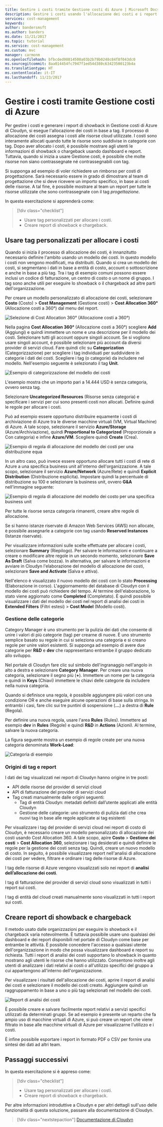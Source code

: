 ```yaml
---
title: Gestire i costi tramite Gestione costi di Azure | Microsoft Docs
description: Gestire i costi usando l'allocazione dei costi e i report di showback e chargeback.
services: cost-management
keywords: 
author: bandersmsft
ms.author: banders
ms.date: 11/21/2017
ms.topic: tutorial
ms.service: cost-management
ms.custom: mvc
manager: carmonm
ms.openlocfilehash: bfbcded98814500a03b2b79b0248c84f8f043dc0
ms.sourcegitcommit: 8aa014454fc7947f1ed54d380c63423500123b4a
ms.translationtype: HT
ms.contentlocale: it-IT
ms.lasthandoff: 11/23/2017
---
```

# <a name="manage-costs-by-using-azure-cost-management"></a>Gestire i costi tramite Gestione costi di Azure

Per gestire i costi e generare i report di showback in Gestione costi di Azure di Cloudyn, si esegue l'allocazione dei costi in base a tag. Il processo di allocazione dei costi assegna i costi alle risorse cloud utilizzate. I costi sono interamente allocati quando tutte le risorse sono suddivise in categorie con tag. Dopo aver allocato i costi, è possibile mostrare agli utenti le informazioni di showback o chargeback usando dashboard e report. Tuttavia, quando si inizia a usare Gestione costi, è possibile che molte risorse non siano contrassegnate né contrassegnabili con tag.

Si supponga ad esempio di voler richiedere un rimborso per costi di progettazione. Sarà necessario essere in grado di dimostrare al team di progettazione che si deve ricevere un importo specifico, in base ai costi delle risorse. A tal fine, è possibile mostrare al team un report per tutte le risorse utilizzate che sono contrassegnate con il tag *progettazione*.

In questa esercitazione si apprenderà come:

> [!div class="checklist"]
> * Usare tag personalizzati per allocare i costi.
> * Creare report di showback e chargeback.

## <a name="use-custom-tags-to-allocate-costs"></a>Usare tag personalizzati per allocare i costi

Quando si inizia il processo di allocazione dei costi, è innanzitutto necessario definire l'ambito usando un modello dei costi. In questo modello i costi non vengono modificati, ma distribuiti. Quando si crea un modello dei costi, si segmentano i dati in base a entità di costo, account o sottoscrizione e anche in base a più tag. Tra i tag di esempio comuni possono essere inclusi un codice di fatturazione, un centro di costo o un nome di gruppo. I tag sono anche utili per eseguire lo showback o il chargeback ad altre parti dell'organizzazione.

Per creare un modello personalizzato di allocazione dei costi, selezionare **Costo** (Costo) &gt; **Cost Management** (Gestione costi) &gt; **Cost Allocation 360°** (Allocazione costi a 360°) dal menu del report.

![Selezione di Cost Allocation 360° (Allocazione costi a 360°)](./media/tutorial-manage-costs/cost-allocation-360.png)

Nella pagina **Cost Allocation 360°** (Allocazione costi a 360°) scegliere **Add** (Aggiungi) e quindi immettere un nome e una descrizione per il modello dei costi. Selezionare tutti gli account oppure singoli account. Se si vogliono usare singoli account, è possibile selezionare più account da diversi provider di servizi cloud. Fare quindi clic su **Categorization** (Categorizzazione) per scegliere i tag individuati per suddividere in categorie i dati dei costi. Scegliere i tag (o categorie) da includere nel modello. Nell'esempio seguente è selezionato il tag **Unit**.

![Esempio di categorizzazione del modello dei costi](./media/tutorial-manage-costs/cost-model01.png)



L'esempio mostra che un importo pari a 14.444 USD è senza categoria, ovvero senza tag.

Selezionare **Uncategorized Resources** (Risorse senza categoria) e specificare i servizi per cui sono presenti costi non allocati. Definire quindi le regole per allocare i costi.

Può ad esempio essere opportuno distribuire equamente i costi di archiviazione di Azure tra le diverse macchine virtuali (VM, Virtual Machine) di Azure. A tale scopo, selezionare il servizio **Azure/Storage** (Azure/Archiviazione), quindi **Proportional to Categorized** (Proporzionale a Con categoria) e infine **Azure/VM**. Scegliere quindi **Create** (Crea).

![Esempio di regola di allocazione del modello dei costi per una distribuzione equa](./media/tutorial-manage-costs/cost-model02.png)



In un altro caso, può invece essere opportuno allocare tutti i costi di rete di Azure a una specifica business unit all'interno dell'organizzazione. A tale scopo, selezionare il servizio **Azure/Network** (Azure/Rete) e quindi **Explicit Distribution** (Distribuzione esplicita). Impostare quindi la percentuale di distribuzione su 100 e selezionare la business unit, ovvero **G&amp;A** nell'immagine seguente:

![Esempio di regola di allocazione del modello dei costo per una specifica business unit](./media/tutorial-manage-costs/cost-model03.png)



Per tutte le risorse senza categoria rimanenti, creare altre regole di allocazione.

Se si hanno istanze riservate di Amazon Web Services (AWS) non allocate, è possibile assegnarle a categorie con tag usando **Reserved Instances** (Istanze riservate).

Per visualizzare informazioni sulle scelte effettuate per allocare i costi, selezionare **Summary** (Riepilogo). Per salvare le informazioni e continuare a creare o modificare altre regole in un secondo momento, selezionare **Save As Draft** (Salva come bozza). In alternativa, per salvare le informazioni e avviare in Cloudyn l'elaborazione del modello di allocazione dei costi, selezionare **Save and Activate** (Salva e attiva).

Nell'elenco è visualizzato il nuovo modello dei costi con lo stato **Processing** (Elaborazione in corso). L'aggiornamento del database di Cloudyn con il modello dei costi può richiedere del tempo. Al termine dell'elaborazione, lo stato viene aggiornato come **Completed** (Completato). È quindi possibile visualizzare i dati del modello dei costi nel report di analisi dei costi in **Extended Filters** (Filtri estesi) &gt; **Cost Model** (Modello costi).

### <a name="category-manager"></a>Gestione delle categorie

Category Manager è uno strumento per la pulizia dei dati che consente di unire i valori di più categorie (tag) per crearne di nuove. È uno strumento semplice basato su regole in cui si seleziona una categoria e si creano regole per unire valori esistenti. Si supponga ad esempio di avere due categorie per **R&amp;D** e **dev** che rappresentano entrambe il gruppo dedicato allo sviluppo.

Nel portale di Cloudyn fare clic sul simbolo dell'ingranaggio nell'angolo in alto a destra e selezionare **Category Manager**. Per creare una nuova categoria, selezionare il segno più (**+**). Immettere un nome per la categoria e quindi in **Keys** (Chiavi) immettere le chiavi delle categorie da includere nella nuova categoria.

Quando si definisce una regola, è possibile aggiungere più valori con una condizione OR e anche eseguire alcune operazioni di base sulla stringa. In entrambi i casi, fare clic sui tre puntini di sospensione (**…**) a destra di **Rule** (Regola).

Per definire una nuova regola, usare l'area **Rules** (Rules). Immettere ad esempio **dev** in **Rules** (Regole) e quindi **R&amp;D** in **Actions** (Azioni). Al termine, salvare la nuova categoria.

La figura seguente mostra un esempio di regole create per una nuova categoria denominata **Work-Load**:

![Categoria di esempio](./media/tutorial-manage-costs/category01.png)

### <a name="tag-sources-and-reports"></a>Origini di tag e report

I dati dei tag visualizzati nei report di Cloudyn hanno origine in tre posti:

- API delle risorse del provider di servizi cloud
- API di fatturazione del provider di servizi cloud
- Tag creati manualmente dalle origini seguenti:
    - Tag di entità Cloudyn: metadati definiti dall’utente applicati alle entità Cloudyn
    - Gestione delle categorie: uno strumento di pulizia dati che crea nuovi tag in base alle regole applicate ai tag esistenti

Per visualizzare i tag del provider di servizi cloud nei report di costo di Cloudyn, è necessario creare un modello personalizzato di allocazione dei costi usando Cost Allocation 360. A tale scopo, apire **Costo** > **Gestione dei costi** > **Cost Allocation 360**, selezionare i tag desiderati e quindi definire le regole per la gestione dei costi senza tag. Quindi, creare un nuovo modello di costo. In seguito, è possibile visualizzare report nell'analisi di allocazione dei costi per vedere, filtrare e ordinare i tag delle risorse di Azure.

I tag delle risorse di Azure vengono visualizzati solo nei report di **analisi dell’allocazione dei costi**.

I tag di fatturazione del provider di servizi cloud sono visualizzati in tutti i report sui costi.

I tag di entità del cloud creati manualmente sono visualizzati in tutti i report sui costi.


## <a name="create-showback-and-chargeback-reports"></a>Creare report di showback e chargeback

Il metodo usato dalle organizzazioni per eseguire lo showback e il chargeback varia notevolmente. È tuttavia possibile usare uno qualsiasi dei dashboard e dei report disponibili nel portale di Cloudyn come base per entrambe le attività. È possibile concedere l'accesso a qualsiasi utente dell'organizzazione in modo che possa visualizzare dashboard e report su richiesta. Tutti i report di analisi dei costi supportano lo showback in quanto mostrano agli utenti le risorse che hanno utilizzato. Consentono inoltre agli utenti di analizzare i dati relativi ai costi o all'utilizzo specifici del gruppo a cui appartengono all'interno dell'organizzazione.

Per visualizzare i risultati dell'allocazione dei costi, aprire il report di analisi dei costi e selezionare il modello dei costi creato. Aggiungere quindi un raggruppamento in base a uno o più tag selezionati nel modello dei costi.

![Report di analisi dei costi](./media/tutorial-manage-costs/cost-analysis.png)

È possibile creare e salvare facilmente report relativi a servizi specifici utilizzati da determinati gruppi. Se ad esempio è presente un reparto che fa ampio uso di macchine virtuali di Azure, si può creare un report che viene filtrato in base alle macchine virtuali di Azure per visualizzarne l'utilizzo e i costi.

È infine possibile esportare i report in formato PDF o CSV per fornire una sintesi dei dati ad altri team.


## <a name="next-steps"></a>Passaggi successivi

In questa esercitazione si è appreso come:

> [!div class="checklist"]
> * Usare tag personalizzati per allocare i costi.
> * Creare report di showback e chargeback.



Per altre informazioni introduttive a Cloudyn e per altri dettagli sull'uso delle funzionalità di questa soluzione, passare alla documentazione di Cloudyn.

> [!div class="nextstepaction"]
> [Documentazione di Cloudyn](https://support.cloudyn.com/hc/)
